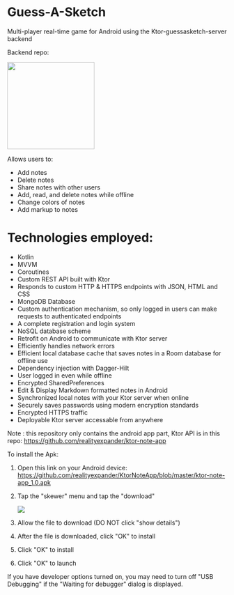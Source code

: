 # Guess-A-Sketch
Multi-player real-time game for Android using the Ktor-guessasketch-server backend

Backend repo: 

[<img src="https://user-images.githubusercontent.com/5157474/180709312-f6cd2742-6eac-4f64-9e17-af682c82f428.png" width="200"/>](https://user-images.githubusercontent.com/5157474/180709312-f6cd2742-6eac-4f64-9e17-af682c82f428.png)

Allows users to:
- Add notes
- Delete notes
- Share notes with other users
- Add, read, and delete notes while offline
- Change colors of notes
- Add markup to notes

# Technologies employed:

* Kotlin 
* MVVM
* Coroutines
* Custom REST API built with Ktor
* Responds to custom HTTP & HTTPS endpoints with JSON, HTML and CSS
* MongoDB Database
* Custom authentication mechanism, so only logged in users can make requests to authenticated endpoints
* A complete registration and login system
* NoSQL database scheme
* Retrofit on Android to communicate with Ktor server
* Efficiently handles network errors
* Efficient local database cache that saves notes in a Room database for offline use
* Dependency injection with Dagger-Hilt
* User logged in even while offline
* Encrypted SharedPreferences
* Edit & Display Markdown formatted notes in Android
* Synchronized local notes with your Ktor server when online
* Securely saves passwords using modern encryption standards
* Encrypted HTTPS traffic
* Deployable Ktor server accessable from anywhere

Note : this repository only contains the android app part, Ktor API is in this repo: https://github.com/realityexpander/ktor-note-app

To install the Apk:

1. Open this link on your Android device:
   https://github.com/realityexpander/KtorNoteApp/blob/master/ktor-note-app_1.0.apk
2. Tap the "skewer" menu and tap the "download"

   [![](https://user-images.githubusercontent.com/5157474/147434050-57102a30-af32-46ed-a90b-d94e0c4a4f35.jpg)]()
3. Allow the file to download (DO NOT click "show details")
4. After the file is downloaded, click "OK" to install
5. Click "OK" to install
6. Click "OK" to launch

If you have developer options turned on, you may need to turn off "USB Debugging" if the "Waiting for debugger" dialog is displayed.
